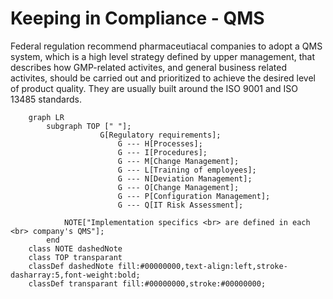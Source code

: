 # Keeping in Compliance - QMS
Federal regulation recommend pharmaceutiacal companies to adopt a QMS system, 
which is a high level strategy defined by upper management, that describes how GMP-related 
activites, and general business related activites, should be carried out and prioritized to achieve the desired level of product quality.
They are usually built around the ISO 9001 and ISO 13485 standards.

``` mermaid
	graph LR
		subgraph TOP [" "];
					G[Regulatory requirements];
						G --- H[Processes];
						G --- I[Procedures];
						G --- M[Change Management];
						G --- L[Training of employees];
						G --- N[Deviation Management];
						G --- O[Change Management];
						G --- P[Configuration Management];
						G --- Q[IT Risk Assessment];
					
			NOTE["Implementation specifics <br> are defined in each <br> company's QMS"];
		end
	class NOTE dashedNote
	class TOP transparant
	classDef dashedNote fill:#00000000,text-align:left,stroke-dasharray:5,font-weight:bold;
	classDef transparant fill:#00000000,stroke:#00000000;
```